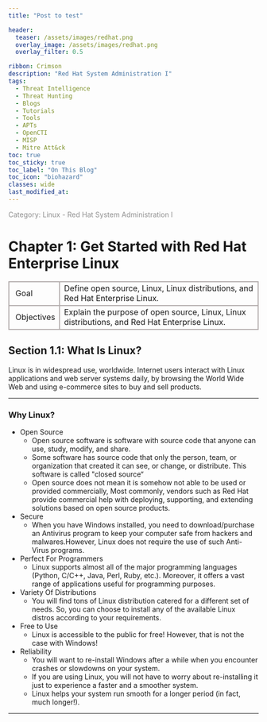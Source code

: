 ```yaml
---
title: "Post to test"

header:
  teaser: /assets/images/redhat.png
  overlay_image: /assets/images/redhat.png
  overlay_filter: 0.5

ribbon: Crimson
description: "Red Hat System Administration I"
tags:
  - Threat Intelligence
  - Threat Hunting
  - Blogs
  - Tutorials
  - Tools
  - APTs
  - OpenCTI
  - MISP
  - Mitre Att&ck
toc: true
toc_sticky: true
toc_label: "On This Blog"
toc_icon: "biohazard"
classes: wide
last_modified_at: 
---
```

<span style="color: #909090">Category: Linux - Red Hat System Administration I</span>


# Chapter 1: Get Started with Red Hat Enterprise Linux
<table>
<tbody >
    <tr style="border:2px solid #b3adad;">
        <td style="border:2px solid #b3adad;">&nbsp;Goal</td>
        <td style="border:2px solid #b3adad;">Define open source, Linux, Linux distributions, and Red Hat Enterprise Linux.</td>
    </tr>
    <tr style="border:2px solid #b3adad;">
        <td style="border:2px solid #b3adad;">&nbsp;Objectives</td>
        <td style="border:2px solid #b3adad;">Explain the purpose of open source, Linux, Linux distributions, and Red Hat Enterprise Linux.</td>
    </tr>
</tbody>
</table>

## Section 1.1: What Is Linux?
Linux is in widespread use, worldwide. Internet users interact with Linux applications and web server systems daily, by browsing the World Wide Web and using e-commerce sites to buy and sell products.

---

### Why Linux?
- Open Source
  - Open source software is software with source code that anyone can use, study, modify, and share.
  - Some software has source code that only the person, team, or organization that created it can see, or change, or distribute. This software is called "closed source“
  - Open source does not mean it is somehow not able to be used or provided commercially, Most commonly, vendors such as Red Hat provide commercial help with deploying, supporting, and extending solutions based on open source products.
- Secure
  - When you have Windows installed, you need to download/purchase an Antivirus program to keep your computer safe from hackers and malwares.However, Linux does not require the use of such Anti-Virus programs.
- Perfect For Programmers
  - Linux supports almost all of the major programming languages (Python, C/C++, Java, Perl, Ruby, etc.). Moreover, it offers a vast range of applications useful for programming purposes.
- Variety Of Distributions
  - You will find tons of Linux distribution catered for a different set of needs. So, you can choose to install any of the available Linux distros according to your requirements.
- Free to Use
  - Linux is accessible to the public for free! However, that is not the case with Windows!
- Reliability
  - You will want to re-install Windows after a while when you encounter crashes or slowdowns on your system.
  - If you are using Linux, you will not have to worry about re-installing it just to experience a faster and a smoother system.
  - Linux helps your system run smooth for a longer period (in fact, much longer!).

---